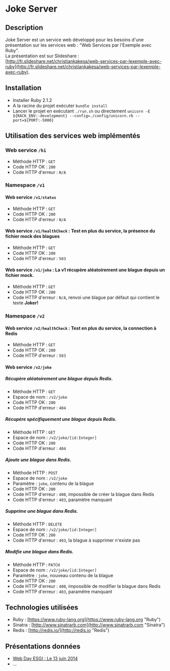 # Joke Server

## Description

Joke Server est un service web développé pour les besoins d'une présentation sur les services web : "Web Services par l'Exemple avec Ruby".
<br>
La présentation est sur Slideshare : [http://fr.slideshare.net/christiankakesa/web-services-par-lexemple-avec-ruby](http://fr.slideshare.net/christiankakesa/web-services-par-lexemple-avec-ruby).

## Installation

 * Installer Ruby 2.1.2
 * A la racine du projet exécuter `bundle install`
 * Lancer le projet en exécutant `./run.sh` ou directement `unicorn -E ${RACK_ENV:-development} --config=./config/unicorn.rb --port=${PORT:-5000}`

## Utilisation des services web implémentés

### Web service `/hi`

 * Méthode HTTP : `GET`
 * Code HTTP OK : `200`
 * Code HTTP d'erreur : `N/A`

### Namespace `/v1`

#### Web service `/v1/status`

 * Méthode HTTP : `GET`
 * Code HTTP OK : `200`
 * Code HTTP d'erreur : `N/A`

#### Web service `/v1/healthCheck` : Test en plus du service, la présence du fichier mock des blagues

 * Méthode HTTP : `GET`
 * Code HTTP OK : `200`
 * Code HTTP d'erreur : `503`

#### Web service `/v1/joke` : La v1 récupère aléatoirement une blague depuis un fichier mock.

 * Méthode HTTP : `GET`
 * Code HTTP OK : `200`
 * Code HTTP d'erreur : `N/A`, renvoi une blague par défaut qui contient le texte **Joker!**

### Namespace `/v2`

#### Web service `/v2/healthCheck` : Test en plus du service, la connection à Redis

 * Méthode HTTP : `GET`
 * Code HTTP OK : `200`
 * Code HTTP d'erreur : `503`

#### Web service `/v2/joke`

##### Récupère aléatoirement une blague depuis Redis.

 * Méthode HTTP : `GET`
 * Espace de nom : `/v2/joke`
 * Code HTTP OK : `200`
 * Code HTTP d'erreur : `404`

##### Récupère spécifiquement une blague depuis Redis.

 * Méthode HTTP : `GET`
 * Espace de nom : `/v2/joke/[id:Integer]`
 * Code HTTP OK : `200`
 * Code HTTP d'erreur : `404`

##### Ajoute une blague dans Redis.

 * Méthode HTTP : `POST`
 * Espace de nom : `/v2/joke`
 * Paramètre : `joke`, contenu de la blague
 * Code HTTP OK : `200`
 * Code HTTP d'erreur : `400`, impossible de créer la blague dans Redis
 * Code HTTP d'erreur : `403`, paramètre manquant

##### Supprime une blague dans Redis.

 * Méthode HTTP : `DELETE`
 * Espace de nom : `/v2/joke/[id:Integer]`
 * Code HTTP OK : `200`
 * Code HTTP d'erreur : `403`, la blague à supprimer n'existe pas

##### Modifie une blague dans Redis.

  * Méthode HTTP : `PATCH`
  * Espace de nom : `/v2/joke/[id:Integer]`
  * Paramètre : `joke`, nouveau contenu de la blague
  * Code HTTP OK : `200`
  * Code HTTP d'erreur : `400`, impossible de modifier la blague dans Redis
  * Code HTTP d'erreur : `403`, paramètre manquant

## Technologies utilisées

- Ruby : [https://www.ruby-lang.org](https://www.ruby-lang.org "Ruby")
- Sinatra : [http://www.sinatrarb.com](http://www.sinatrarb.com "Sinatra")
- Redis : [http://redis.io/](http://redis.io "Redis")

## Présentations données

 * [Web Day ESGI : Le 13 juin 2014](http://www.esgi.fr/emailing/esgi_web_day_120614_etudiant/esgi_web_day_120614_etudiant_html.html "Web Day ESGI : Le 13 juin 2014")
 * ...